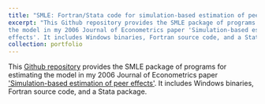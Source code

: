 ```yaml
---
title: "SMLE: Fortran/Stata code for simulation-based estimation of peer effects"
excerpt: "This Github repository provides the SMLE package of programs for estimating
the model in my 2006 Journal of Econometrics paper 'Simulation-based estimation of peer 
effects'. It includes Windows binaries, Fortran source code, and a Stata package."
collection: portfolio
---
```

This [Github repository](https://github.com/bvkrauth/smle) provides the SMLE package of programs
for estimating the model in my 2006 Journal of Econometrics paper ['Simulation-based estimation of peer 
effects'](https://bvkrauth.github.io/publication/smle). It includes Windows binaries, Fortran 
source code, and a Stata package.
